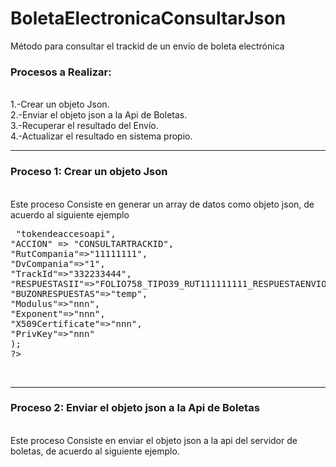 # BoletaElectronicaConsultarJson
Método para consultar el trackid de un envío de boleta electrónica

<h3>Procesos a Realizar:</h3>
<br>1.-Crear un objeto Json.
<br>2.-Enviar el objeto json a la Api de Boletas.
<br>3.-Recuperar el resultado del Envío.
<br>4.-Actualizar el resultado en sistema propio.
<hr>
<h3>Proceso 1: Crear un objeto Json</h3>
<br>Este proceso Consiste en generar un array de datos como objeto json, de acuerdo al siguiente ejemplo
<br>
<pre>
<?php
$arregloJson = array(
"TOKEN" => "tokendeaccesoapi",
"ACCION" => "CONSULTARTRACKID",
"RutCompania"=>"11111111",
"DvCompania"=>"1",
"TrackId"=>"332233444",
"RESPUESTASII"=>"FOLIO758_TIPO39_RUT111111111_RESPUESTAENVIODTE.xml",
"BUZONRESPUESTAS"=>"temp",
"Modulus"=>"nnn",
"Exponent"=>"nnn",
"X509Certificate"=>"nnn",
"PrivKey"=>"nnn"
);
?>
</pre>
<br>
<hr>
<h3>Proceso 2: Enviar el objeto json a la Api de Boletas</h3>
<br>Este proceso Consiste en enviar el objeto json a la api del servidor de boletas, de acuerdo al siguiente ejemplo.
<br>
<pre>
<?php
#
function JsonEnviar($arregloJson,$url,$puerto){
    #
    $payload = json_encode($arregloJson);
    $curl = curl_init($url);
    curl_setopt($curl, CURLOPT_HEADER, false);
    curl_setopt($curl, CURLOPT_PORT,$puerto);
    curl_setopt($curl, CURLOPT_RETURNTRANSFER, true);
    curl_setopt($curl, CURLOPT_HTTPHEADER,array("Content-type: application/json"));
    curl_setopt($curl, CURLOPT_POST, true);
    curl_setopt($curl, CURLOPT_POSTFIELDS,$payload);
    $json_response = curl_exec($curl);
    $status = curl_getinfo($curl, CURLINFO_HTTP_CODE);
    curl_close($curl);
    #
    return $json_response; 
}
#
# url de destino para enviar el json
$url="https://www.factronica.cl/api/factronica_consultarenviodte/index.php";
#
# puerto 443=https 80=http
$puerto=443;
#
# llamar a la función para enviar el json
$retorno=JsonEnviar($arregloJson,$url,$puerto);
?>
</pre>


